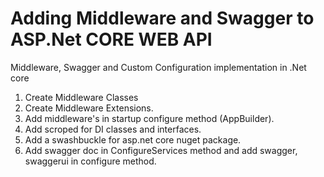 # Adding Middleware and Swagger to ASP.Net CORE WEB API
Middleware, Swagger and Custom Configuration implementation in .Net core

1. Create Middleware Classes
2. Create Middleware Extensions.
3. Add middleware's in startup configure method (AppBuilder).
4. Add scroped for DI classes and interfaces.
5. Add a swashbuckle for asp.net core nuget package.
6. Add swagger doc in ConfigureServices method and add swagger, swaggerui in configure method.
